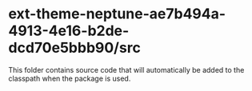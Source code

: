 # ext-theme-neptune-ae7b494a-4913-4e16-b2de-dcd70e5bbb90/src

This folder contains source code that will automatically be added to the classpath when
the package is used.
